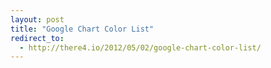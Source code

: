 ```yaml
---
layout: post
title: "Google Chart Color List"
redirect_to:
  - http://there4.io/2012/05/02/google-chart-color-list/
---
```

